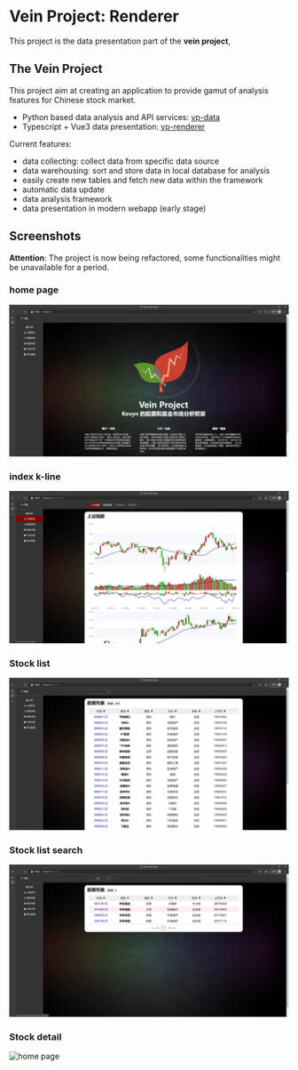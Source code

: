 # Vein Project: Renderer

This project is the data presentation part of the **vein project**,

## The Vein Project

This project aim at creating an application to provide gamut of analysis features for Chinese stock market.

- Python based data analysis and API services: [vp-data](https://github.com/vein-project-team/vp-data)
- Typescript + Vue3 data presentation: [vp-renderer](https://github.com/vein-project-team/vp-renderer)

Current features:

- data collecting: collect data from specific data source
- data warehousing: sort and store data in local database for analysis
- easily create new tables and fetch new data within the framework
- automatic data update
- data analysis framework
- data presentation in modern webapp (early stage)

## Screenshots

**Attention**: The project is now being refactored, some functionalities might be unavailable for a period.

### home page

![home page](./screenshots/home.jpg)

### index k-line

![home page](./screenshots/index.jpg)

### Stock list

![home page](./screenshots/stock-list.jpg)

### Stock list search

![home page](./screenshots/search.jpg)

### Stock detail

![home page](./screenshots/stock-detail.jpg)
